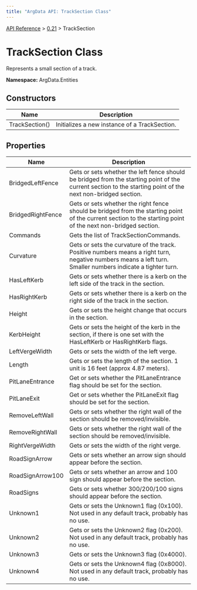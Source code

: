 ```yaml
---
title: "ArgData API: TrackSection Class"
---
```


[API Reference](/argdata/api/) &gt; [0.21](/argdata/api/0.21/) &gt; TrackSection

# TrackSection Class

Represents a small section of a track.

**Namespace:** ArgData.Entities

## Constructors

<table class="table table-bordered table-striped ">
<thead>
  <tr>
    <th>Name</th>
    <th>Description</th>
  </tr>
</thead>
<tbody>
  <tr>
    <td>TrackSection()</td>
    <td>Initializes a new instance of a TrackSection.</td>
  </tr>
</tbody>
</table>


## Properties

<table class="table table-bordered table-striped ">
<thead>
  <tr>
    <th>Name</th>
    <th>Description</th>
  </tr>
</thead>
<tbody>
  <tr>
    <td>BridgedLeftFence</td>
    <td>Gets or sets whether the left fence should be bridged from the starting point of
the current section to the starting point of the next non-bridged section.</td>
  </tr>
  <tr>
    <td>BridgedRightFence</td>
    <td>Gets or sets whether the right fence should be bridged from the starting point of
the current section to the starting point of the next non-bridged section.</td>
  </tr>
  <tr>
    <td>Commands</td>
    <td>Gets the list of TrackSectionCommands.</td>
  </tr>
  <tr>
    <td>Curvature</td>
    <td>Gets or sets the curvature of the track. Positive numbers means a right turn, negative numbers means a left turn. Smaller numbers indicate a tighter turn.</td>
  </tr>
  <tr>
    <td>HasLeftKerb</td>
    <td>Gets or sets whether there is a kerb on the left side of the track in the section.</td>
  </tr>
  <tr>
    <td>HasRightKerb</td>
    <td>Gets or sets whether there is a kerb on the right side of the track in the section.</td>
  </tr>
  <tr>
    <td>Height</td>
    <td>Gets or sets the height change that occurs in the section.</td>
  </tr>
  <tr>
    <td>KerbHeight</td>
    <td>Gets or sets the height of the kerb in the section, if there is one set with the HasLeftKerb or HasRightKerb flags.</td>
  </tr>
  <tr>
    <td>LeftVergeWidth</td>
    <td>Gets or sets the width of the left verge.</td>
  </tr>
  <tr>
    <td>Length</td>
    <td>Gets or sets the length of the section. 1 unit is 16 feet (approx 4.87 meters).</td>
  </tr>
  <tr>
    <td>PitLaneEntrance</td>
    <td>Get or sets whether the PitLaneEntrance flag should be set for the section.</td>
  </tr>
  <tr>
    <td>PitLaneExit</td>
    <td>Get or sets whether the PitLaneExit flag should be set for the section.</td>
  </tr>
  <tr>
    <td>RemoveLeftWall</td>
    <td>Gets or sets whether the right wall of the section should be removed/invisible.</td>
  </tr>
  <tr>
    <td>RemoveRightWall</td>
    <td>Gets or sets whether the right wall of the section should be removed/invisible.</td>
  </tr>
  <tr>
    <td>RightVergeWidth</td>
    <td>Gets or sets the width of the right verge.</td>
  </tr>
  <tr>
    <td>RoadSignArrow</td>
    <td>Gets or sets whether an arrow sign should appear before the section.</td>
  </tr>
  <tr>
    <td>RoadSignArrow100</td>
    <td>Gets or sets whether an arrow and 100 sign should appear before the section.</td>
  </tr>
  <tr>
    <td>RoadSigns</td>
    <td>Gets or sets whether 300/200/100 signs should appear before the section.</td>
  </tr>
  <tr>
    <td>Unknown1</td>
    <td>Gets or sets the Unknown1 flag (0x100). Not used in any default track, probably has no use.</td>
  </tr>
  <tr>
    <td>Unknown2</td>
    <td>Gets or sets the Unknown2 flag (0x200). Not used in any default track, probably has no use.</td>
  </tr>
  <tr>
    <td>Unknown3</td>
    <td>Gets or sets the Unknown3 flag (0x4000).</td>
  </tr>
  <tr>
    <td>Unknown4</td>
    <td>Gets or sets the Unknown4 flag (0x8000). Not used in any default track, probably has no use.</td>
  </tr>
</tbody>
</table>


